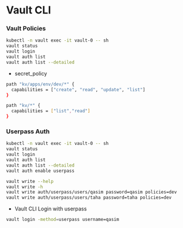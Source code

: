 # Vault CLI

### Vault Policies
```bash
kubectl -n vault exec -it vault-0 -- sh
vault status
vault login
vault auth list 
vault auth list --detailed
```

- secret_policy
```bash
path "kv/apps/env/dev/*" {
  capabilities = ["create", "read", "update", "list"]
}

path "kv/*" {
  capabilities = ["list","read"]
}
```

### Userpass Auth

```bash
kubectl -n vault exec -it vault-0 -- sh
vault status
vault login
vault auth list 
vault auth list --detailed
vault auth enable userpass

vault write --help
vault write -h
vault write auth/userpass/users/qasim password=qasim policies=dev
vault write auth/userpass/users/taha password=taha policies=dev
```

- Vault CLI Login with userpass
```bash
vault login -method=userpass username=qasim
```